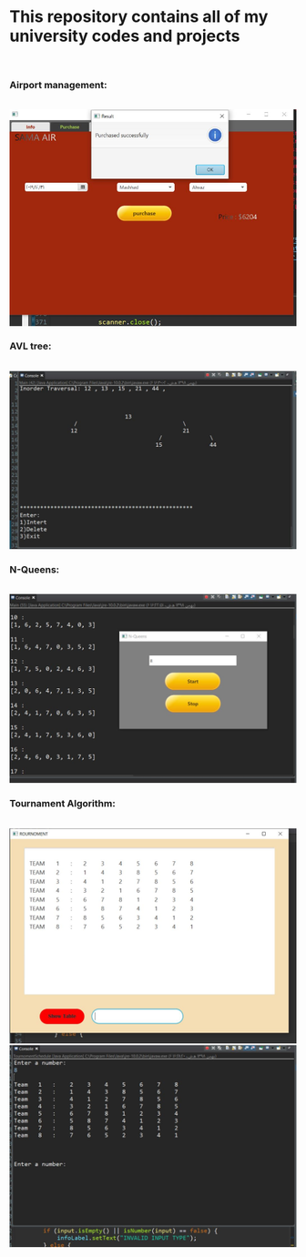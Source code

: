 <h1>This repository contains all of my university codes and projects</h1>

<br>
<h3> Airport management: </h3>
<br>
<img src="https://github.com/iamMHZ/UniversityCodes/blob/master/screenshots/AirportManagement.JPG" alt="Airport management" >

<br>
<h3> AVL tree: </h3>
<br>
<img src="https://github.com/iamMHZ/UniversityCodes/blob/master/screenshots/avl.JPG" alt="AVL tree" >

<br>
<h3> N-Queens: </h3>
<br>
<img src="https://github.com/iamMHZ/UniversityCodes/blob/master/screenshots/nQueens.JPG" alt="N-Queens" >

<br>
<h3> Tournament Algorithm: </h3>
<br>
<img src="https://github.com/iamMHZ/UniversityCodes/blob/master/screenshots/tournament.JPG" alt="Tournament Algorithm" >
<br>
<img src="https://github.com/iamMHZ/UniversityCodes/blob/master/screenshots/tournamentConsole.JPG" alt="Tournament Algorithm" >